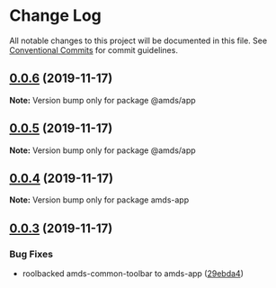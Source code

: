 # Change Log

All notable changes to this project will be documented in this file.
See [Conventional Commits](https://conventionalcommits.org) for commit guidelines.

## [0.0.6](https://github.com/diegoavieira/amds/compare/v0.0.5...v0.0.6) (2019-11-17)

**Note:** Version bump only for package @amds/app





## [0.0.5](https://github.com/diegoavieira/amds/compare/v0.0.4...v0.0.5) (2019-11-17)

**Note:** Version bump only for package @amds/app





## [0.0.4](https://github.com/diegoavieira/amds/compare/v0.0.3...v0.0.4) (2019-11-17)

**Note:** Version bump only for package amds-app





## [0.0.3](https://github.com/diegoavieira/amds/compare/v0.0.2...v0.0.3) (2019-11-17)


### Bug Fixes

* roolbacked amds-common-toolbar to amds-app ([29ebda4](https://github.com/diegoavieira/amds/commit/29ebda4317d4274b57c226e0ee811d5b29b16262))
